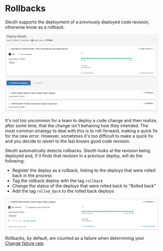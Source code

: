 # Rollbacks

Sleuth supports the deployment of a previously deployed code revision, otherwise know as a rollback.

![](../../.gitbook/assets/sleuth-sleuth-973f846-2021-06-24-15-03-47.png)

It's not too uncommon for a team to deploy a code change and then realize, after some time, that the change isn't behaving how they intended. The most common strategy to deal with this is to roll-forward, making a quick fix for the new error. However, sometimes it's too difficult to make a quick fix and you decide to revert to the last knows good code revision.

Sleuth automatically detects rollbacks. Sleuth looks at the revision being deployed and, if it finds that revision in a previous deploy, will do the following:

* Register the deploy as a rollback, linking to the deploys that were rolled back in the process
* Tag the rollback deploy with the tag `rollback`
* Change the status of the deploys that were rolled back to "Rolled back"
* Add the tag `rolled_back` to the rolled back deploys

![](../../.gitbook/assets/sleuth-sleuth-f976d31-2021-06-24-15-13-10.png)

Rollbacks, by default, are counted as a failure when determining your [Change failure rate](../../accelerate-metrics/#change-failure-rate-and-mttr). 


